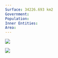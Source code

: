 ```yaml
---
Surface: 34226.693 km2
Government: 
Population: 
Inner Entities: 
Area:
---
```



![](https://i.imgur.com/wq3G9rt.png)


![](https://i.imgur.com/lT59PCr.jpeg)
